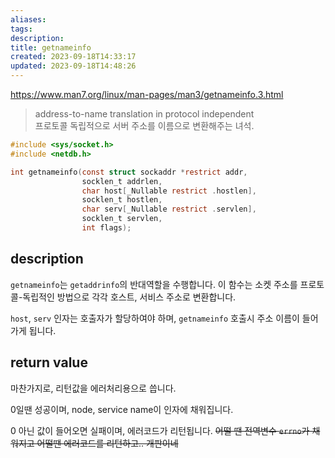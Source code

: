 ```yaml
---
aliases: 
tags: 
description:
title: getnameinfo
created: 2023-09-18T14:33:17
updated: 2023-09-18T14:48:26
---
```

<https://www.man7.org/linux/man-pages/man3/getnameinfo.3.html>

> address-to-name translation in protocol independent  
> 프로토콜 독립적으로 서버 주소를 이름으로 변환해주는 녀석.

```c
#include <sys/socket.h>
#include <netdb.h>

int getnameinfo(const struct sockaddr *restrict addr, 
				socklen_t addrlen,
			    char host[_Nullable restrict .hostlen],
			    socklen_t hostlen,
			    char serv[_Nullable restrict .servlen],
			    socklen_t servlen,
			    int flags);
```

## description

`getnameinfo`는 `getaddrinfo`의 반대역할을 수행합니다. 이 함수는 소켓 주소를 프로토콜-독립적인 방법으로 각각 호스트, 서비스 주소로 변환합니다. 

`host`, `serv` 인자는 호출자가 할당하여야 하며, `getnameinfo` 호출시 주소 이름이 들어가게 됩니다.

## return value

마찬가지로, 리턴값을 에러처리용으로 씁니다.

0일땐 성공이며, node, service name이 인자에 채워집니다.

0 아닌 값이 들어오면 실패이며, 에러코드가 리턴됩니다. ~~어떨 땐 전역변수 `errno`가 채워지고 어떨땐 에러코드를 리턴하고.. 개판이네~~
